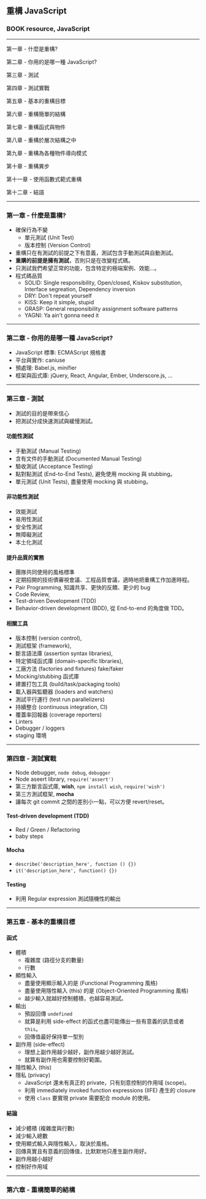 ## 重構 JavaScript
### BOOK resource, JavaScript

------------------

第一章 - 什麼是重構?

第二章 - 你用的是哪一種 JavaScript?

第三章 - 測試

第四章 - 測試實戰

第五章 - 基本的重構目標

第六章 - 重構簡單的結構

第七章 - 重構函式與物件

第八章 - 重構於層次結構之中

第九章 - 重構為各種物件導向模式

第十章 - 重構異步

第十一章 - 使用函數式範式重構

第十二章 - 結語

------------------


### 第一章 - 什麼是重構?
  * 確保行為不變
    * 單元測試 (Unit Test)
    * 版本控制 (Version Control)
  * 重構只在有測試的前提之下有意義，測試包含手動測試與自動測試。
  * **重購的前提是擁有測試**，否則只是在改變程式碼。
  * 只測試我們希望正常的功能，包含特定的極端案例、效能...。
  * 程式碼品質
    * SOLID: Single responsibility, Open/closed, Kiskov substitution, Interface segreation, Dependency inversion
    * DRY: Don't repeat yourself
    * KISS: Keep it simple, stupid
    * GRASP: General responsibility assignment software patterns
    * YAGNI: Ya ain't gonna need it


------------------


### 第二章 - 你用的是哪一種 JavaScript?
  * JavaScript 標準: ECMAScript 規格書
  * 平台與實作: caniuse
  * 預處理: Babel.js, minifier
  * 框架與函式庫: jQuery, React, Angular, Ember, Underscore.js, ...


------------------


### 第三章 - 測試
  * 測試的目的是帶來信心
  * 把測試分成快速測試與緩慢測試。

#### 功能性測試
  * 手動測試 (Manual Testing)
  * 含有文件的手動測試 (Documented Manual Testing)
  * 驗收測試 (Acceptance Testing)
  * 點對點測試 (End-to-End Tests), 避免使用 mocking 與 stubbing。
  * 單元測試 (Unit Tests), 盡量使用 mocking 與 stubbing。

#### 非功能性測試
  * 效能測試
  * 易用性測試
  * 安全性測試
  * 無障礙測試
  * 本土化測試

#### 提升品質的實務
  * 團隊共同使用的風格標準
  * 定期招開的技術債審視會議、工程品質會議，適時地把重構工作加進時程。
  * Pair Programming, 知識共享、更快的反饋、更少的 bug
  * Code Review, 
  * Test-driven Development (TDD)
  * Behavior-driven development (BDD), 從 End-to-end 的角度做 TDD。

#### 相關工具
  * 版本控制 (version control), 
  * 測試框架 (framework), 
  * 斷言語法庫 (assertion syntax libraries), 
  * 特定領域函式庫 (domain-specific libraries), 
  * 工廠方法 (factories and fixtures) fake/faker
  * Mocking/stubbing 函式庫
  * 建置打包工具 (build/task/packaging tools)
  * 載入器與監聽器 (loaders and watchers)
  * 測試平行運行 (test run parallelizers)
  * 持續整合 (continuous integration, CI)
  * 覆蓋率回報器 (coverage reporters)
  * Linters
  * Debugger / loggers
  * staging 環境


------------------


### 第四章 - 測試實戰
  * Node debugger, `node debug`, `debugger`
  * Node aseert library, `require('assert')`
  * 第三方斷言函式庫, **wish**, `npm install wish`, `require('wish')`
  * 第三方測試框架, **mocha**
  * 讓每次 git commit 之間的差別小一點，可以方便 revert/reset。

#### Test-driven development (TDD)
  * Red / Green / Refactoring
  * baby steps

#### Mocha
  * `describe('description_here', function () {})`
  * `it('description_here', function() {})`

#### Testing
  * 利用 Regular expression 測試隨機性的輸出


------------------


### 第五章 - 基本的重構目標

#### 函式
  * 體積
    * 複雜度 (路徑分支的數量)
    * 行數
  * 顯性輸入
    * 盡量使用顯示輸入的是 (Functional Programming 風格)
    * 盡量使用隱性輸入 (this) 的是 (Object-Oriented Programming 風格)
    * 越少輸入就越好控制體積，也越容易測試。
  * 輸出
    * 預設回傳 `undefined`
    * 就算是利用 side-effect 的函式也盡可能傳出一些有意義的訊息或者 `this`。
    * 回傳值最好保持單一型別
  * 副作用 (side-effect)
    * 理想上副作用越少越好，副作用越少越好測試。
    * 就算有副作用也需要控制好範圍。
  * 隱性輸入 (this)
  * 隱私 (privacy)
    * JavaScript 還未有真正的 private，只有刻意控制的作用域 (scope)。
    * 利用 immediately invoked function expressions (IIFE) 產生的 closure
    * 使用 `class` 要實現 private 需要配合 module 的使用。

#### 結論
  * 減少體積 (複雜度與行數)
  * 減少輸入總數
  * 使用顯式輸入與隱性輸入，取決於風格。
  * 回傳真實且有意義的回傳值，比默默地只產生副作用好。
  * 副作用越小越好
  * 控制好作用域


------------------


### 第六章 - 重構簡單的結構